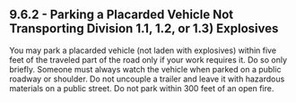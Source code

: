 ## 9.6.2 - Parking a Placarded Vehicle Not Transporting Division 1.1, 1.2, or 1.3) Explosives
You may park a placarded vehicle (not laden with explosives) within five feet of the traveled part of the road only if your work requires it. Do so only briefly. Someone must always watch the vehicle when parked on a public roadway or shoulder. Do not uncouple a trailer and leave it with hazardous materials on a public street. Do not park within 300 feet of an open fire.